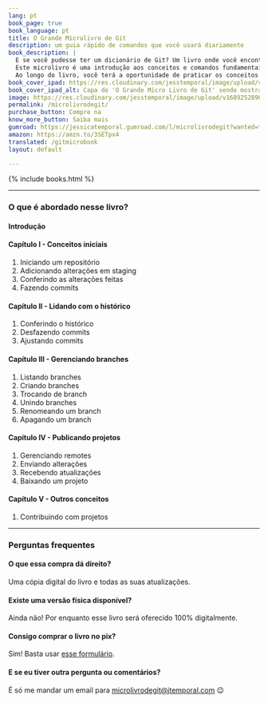 ```yaml
---
lang: pt
book_page: true
book_language: pt
title: O Grande Microlivro de Git
description: um guia rápido de comandos que você usará diariamente
book_description: |
  E se você pudesse ter um dicionário de Git? Um livro onde você encontrasse uma descrição do funcionamento dos comandos mais comuns utilizados no dia-a-dia, com exemplos práticos?<br>
  Este microlivro é uma introdução aos conceitos e comandos fundamentais do Git, um sistema de controle de versão amplamente utilizado por pessoas desenvolvedoras de software.<br>
  Ao longo do livro, você terá a oportunidade de praticar os conceitos e comandos por meio de exemplos do mundo real.<br><br>
book_cover_ipad: https://res.cloudinary.com/jesstemporal/image/upload/v1689030772/livros/microlivro-de-git-ipad_qympi3.png
book_cover_ipad_alt: Capa do 'O Grande Micro Livro de Git' sendo mostrada num ipad
image: https://res.cloudinary.com/jesstemporal/image/upload/v1689252896/livros/microlivro-banner_anjvbk.png
permalink: /microlivrodegit/
purchase_button: Compre na
know_more_button: Saiba mais
gumroad: https://jessicatemporal.gumroad.com/l/microlivrodegit?wanted=true
amazon: https://amzn.to/3SETpx4
translated: /gitmicrobook
layout: default

---
```


{% include books.html %}

<hr>

### O que é abordado nesse livro?

#### Introdução
#### Capítulo I - Conceitos iniciais

1. Iniciando um repositório
1. Adicionando alterações em staging
1. Conferindo as alterações feitas
1. Fazendo commits

#### Capítulo II - Lidando com o histórico

1. Conferindo o histórico
1. Desfazendo commits
1. Ajustando commits

#### Capítulo III - Gerenciando branches

1. Listando branches
1. Criando branches
1. Trocando de branch
1. Unindo branches
1. Renomeando um branch
1. Apagando um branch

#### Capítulo IV - Publicando projetos
1. Gerenciando remotes
1. Enviando alterações
1. Recebendo atualizações
1. Baixando um projeto

#### Capítulo V - Outros conceitos

1. Contribuindo com projetos

<hr>

<h3 id="faq"> Perguntas frequentes</h3>

#### O que essa compra dá direito?

Uma cópia digital do livro e todas as suas atualizações.

#### Existe uma versão física disponível?

Ainda não! Por enquanto esse livro será oferecido 100% digitalmente.

#### Consigo comprar o livro no pix?

Sim! Basta usar [esse formulário](https://jesstemporal.notion.site/12b9dd3e5b6c8064a573c00e8d39dc12).

#### E se eu tiver outra pergunta ou comentários?

É só me mandar um email para microlivrodegit@jtemporal.com 😉
